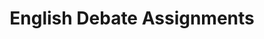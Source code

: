 ---
title: English Debate Assignments
layout: assignments
description: >-
  Please use the following links to submit assignments.
intro:
  blurbs:
    - image: /img/illustrations-coffee.svg
      text: >
        Homework 1 (Alcohol Prohibition)
      link: https://forms.office.com/r/NQGMZW9d1c
    - image: /img/illustrations-coffee-gear.svg
      text: >
        Homework 2 (Performance Enhancing Drugs)
      link: https://forms.office.com/r/Xuk5B6sJjd
    - image: /img/illustrations-tutorials.svg
      text: >
        Homework 3 (Gender)
      link: https://forms.office.com/r/Jw9Mb0fxR6
    - image: /img/illustrations-meeting-space.svg
      text: >
        Assignment 1 (Video Rebuttal)
      link: https://inbox.weiyun.com/6nIlf2O0
    - image: /img/illustrations-meeting-space.svg
      text: >
       Homework 4 
      link: 10C-english/powerpoints
    - image: /img/illustrations-meeting-space.svg
      text: >
        Homework 5
      link: 10C-english/powerpoints
    - image: /img/illustrations-meeting-space.svg
      text: >
        Homework 6
      link: 10C-english/powerpoints
    - image: /img/illustrations-meeting-space.svg
      text: >
        Homework 7
      link: 10C-english/powerpoints
    - image: /img/illustrations-meeting-space.svg
      text: >
        Homework 8
      link: 10C-english/powerpoints
    - image: /img/illustrations-meeting-space.svg
      text: >
        Assignment 2
      link: https://inbox.weiyun.com/SjzmIKjn
---